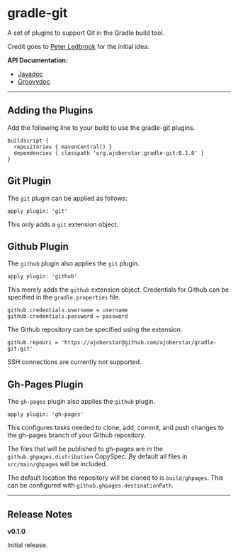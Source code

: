 # gradle-git

A set of plugins to support Git in the Gradle build tool.

Credit goes to [Peter Ledbrook](https://github.com/pledbrook) for the initial idea.

**API Documentation:**

* [Javadoc](http://ajoberstar.org/gradle-git/docs/javadoc)
* [Groovydoc](http://ajoberstar.org/gradle-git/docs/groovydoc)

---

## Adding the Plugins

Add the following line to your build to use the gradle-git plugins.

    buildscript {
      repositories { mavenCentral() }
      dependencies { classpath 'org.ajoberstar:gradle-git:0.1.0' }
    }

## Git Plugin

The `git` plugin can be applied as follows:

    apply plugin: 'git'

This only adds a `git` extension object.

## Github Plugin

The `github` plugin also applies the `git` plugin.

    apply plugin: 'github'

This merely adds the `github` extension object.  Credentials for
Github can be specified in the `gradle.properties` file.

    github.credentials.username = username
    github.credentials.password = password

The Github repository can be specified using the extension:

    github.repoUri = 'https://ajoberstar@github.com/ajoberstar/gradle-git.git'

SSH connections are currently not supported.

## Gh-Pages Plugin

The `gh-pages` plugin also applies the `github` plugin.

    apply plugin: 'gh-pages'

This configures tasks needed to clone, add, commit, and push changes to the gh-pages branch
of your Github repository.

The files that will be published to gh-pages are in the `github.ghpages.distribution` CopySpec.
By default all files in `src/main/ghpages` will be included.

The default location the repository will be cloned to is `build/ghpages`.  This can be configured
with `github.ghpages.destinationPath`.

---

## Release Notes

**v0.1.0**

Initial release.
